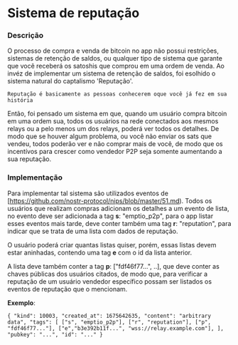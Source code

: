 # Sistema de reputação 

### Descrição 

O processo de compra e venda de bitcoin no app não possui restrições, 
sistemas de retenção de saldos, ou qualquer tipo de sistema que garante que você receberá 
os satoshis que comprou em uma ordem de venda. Ao invéz de implementar
um sistema de retenção de saldos, foi esolhido o sistema natural do captalismo 'Reputação'.

`Reputação é basicamente as pessoas conhecerem oque você já fez em sua história`

Então, foi pensado um sistema em que, quando um usuário compra bitcoin em uma ordem sua,
todos os usuários na rede conectados aos mesmos relays ou a pelo menos um dos relays, poderá
ver todos os detalhes. De modo que se houver algum problema, ou você não enviar os sats que 
vendeu, todos poderão ver e não comprar mais de você, de modo que os incentívos para crescer como
vendedor P2P seja somente aumentando a sua reputação.

### Implementação

Para implementar tal sistema são utilizados eventos de [https://github.com/nostr-protocol/nips/blob/master/51.md).
Todos os usuários que realizam compras adicionam os detalhes a um evento de lista, no evento
deve ser adicionada a tag **s**: "emptio_p2p", para o app listar esses eventos mais tarde, deve
conter também uma tag **r**: "reputation", para indicar que se trata de uma lista com 
dados de reputação.

O usuário poderá criar quantas listas quiser, porém, essas listas devem estar aninhadas, contendo
uma tag **e** com o id da lista anterior.

A lista deve também conter a tag **p**: ["fdf46f77...", ..], que deve conter as chaves públicas 
dos usuários citados, de modo que, para verificar a reputação de um usuário vendedor específico
possam ser listados os eventos de reputação que o mencionam.

**Exemplo**:

`
    {
      "kind": 10003,
      "created_at": 1675642635,
      "content": "arbitrary data",
      "tags": [
            ["s", "emptio_p2p"],
            ["r", "reputation"],
            ["p", "fdf46f77..."],
            ["e","b3e392b11f...", "wss://relay.example.com"],
      ],
      "pubkey": "...",
      "id": "..."
    }
`


